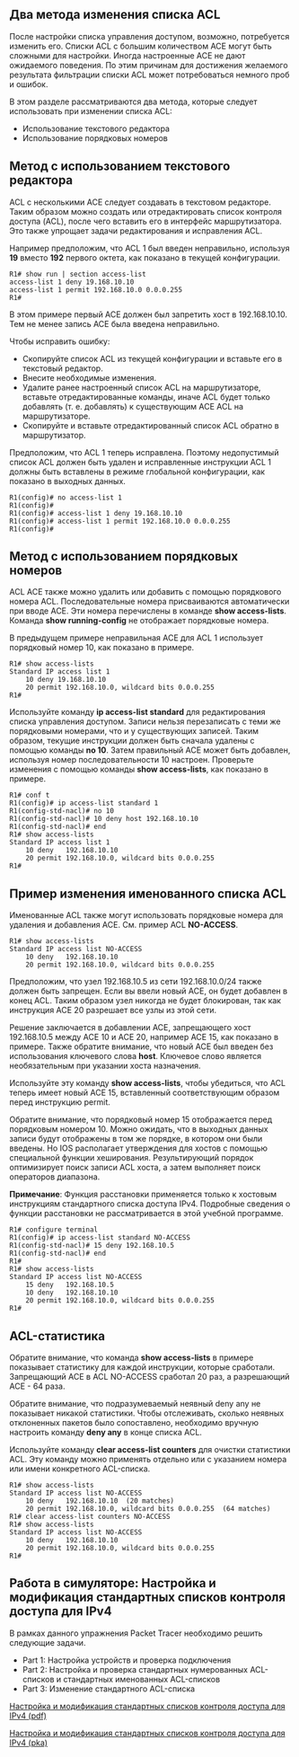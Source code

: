 <!-- 5.2.1 -->
## Два метода изменения списка ACL

После настройки списка управления доступом, возможно, потребуется изменить его. Списки ACL с большим количеством  ACE могут быть сложными для настройки. Иногда настроенные ACE не дают ожидаемого поведения. По этим причинам для достижения желаемого результата фильтрации списки ACL может потребоваться немного проб и ошибок.

В этом разделе рассматриваются два метода, которые следует использовать при изменении списка ACL:

* Использование текстового редактора
* Использование порядковых номеров

<!-- 5.2.2 -->
## Метод с использованием текстового редактора

ACL с несколькими ACE следует создавать в текстовом редакторе. Таким образом можно создать или отредактировать список контроля доступа (ACL), после чего вставить его в интерфейс маршрутизатора. Это также упрощает задачи редактирования и исправления ACL.

Например предположим, что ACL 1 был введен неправильно, используя **19** вместо **192** первого октета, как показано в текущей конфигурации.

```
R1# show run | section access-list 
access-list 1 deny 19.168.10.10
access-list 1 permit 192.168.10.0 0.0.0.255
R1#
```

В этом примере первый ACE должен был запретить хост в 192.168.10.10. Тем не менее запись ACE была введена неправильно.

Чтобы исправить ошибку:

* Скопируйте список ACL из текущей конфигурации и вставьте его в текстовый редактор.
* Внесите необходимые изменения.
* Удалите ранее настроенный список ACL на маршрутизаторе, вставьте отредактированные команды, иначе ACL будет только добавлять (т. е. добавлять) к существующим ACE ACL на маршрутизаторе.
* Скопируйте и вставьте отредактированный список ACL обратно в маршрутизатор.

Предположим, что ACL 1 теперь исправлена. Поэтому недопустимый список ACL должен быть удален и исправленные инструкции ACL 1 должны быть вставлены в режиме глобальной конфигурации, как показано в выходных данных.

```
R1(config)# no access-list 1
R1(config)#
R1(config)# access-list 1 deny 19.168.10.10
R1(config)# access-list 1 permit 192.168.10.0 0.0.0.255
R1(config)#
```

<!-- 5.2.3 -->
## Метод с использованием порядковых номеров 

ACL ACE также можно удалить или добавить с помощью порядкового номера ACL. Последовательные номера присваиваются автоматически при вводе ACE. Эти номера перечислены в  команде **show access-lists**.  Команда **show running-config** не отображает порядковые номера.

В предыдущем примере неправильная ACE для ACL 1 использует порядковый номер 10, как показано в примере.

```
R1# show access-lists 
Standard IP access list 1 
    10 deny 19.168.10.10 
    20 permit 192.168.10.0, wildcard bits 0.0.0.255
R1#
```

Используйте  команду  **ip access-list standard** для редактирования списка управления доступом. Записи нельзя перезаписать с теми же порядковыми номерами, что и у существующих записей. Таким образом, текущие инструкции  должен быть сначала удалены с помощью  команды **no 10**.   Затем правильный ACE может быть добавлен, используя  номер  последовательности 10 настроен. Проверьте изменения с помощью  команды **show access-lists**, как показано в примере.

```
R1# conf t
R1(config)# ip access-list standard 1
R1(config-std-nacl)# no 10
R1(config-std-nacl)# 10 deny host 192.168.10.10
R1(config-std-nacl)# end
R1# show access-lists
Standard IP access list 1
    10 deny   192.168.10.10
    20 permit 192.168.10.0, wildcard bits 0.0.0.255
R1#
```

<!-- 5.2.4 -->
## Пример изменения именованного списка ACL

Именованные ACL также могут использовать порядковые номера для удаления и добавления ACE. См. пример ACL **NO-ACCESS**.

```
R1# show access-lists
Standard IP access list NO-ACCESS
    10 deny   192.168.10.10
    20 permit 192.168.10.0, wildcard bits 0.0.0.255
```

Предположим, что узел 192.168.10.5 из сети 192.168.10.0/24 также должен быть запрещен. Если вы ввели новый ACE, он будет добавлен в конец ACL. Таким образом узел никогда не будет блокирован, так как  инструкция ACE 20 разрешает все узлы из этой сети.

Решение заключается в добавлении ACE, запрещающего хост 192.168.10.5 между ACE 10 и ACE 20, например ACE 15, как показано в примере. Также обратите внимание, что новый ACE был введен без использования  ключевого слова **host**. Ключевое слово является необязательным при указании хоста назначения.

Используйте  эту команду **show access-lists**, чтобы убедиться, что ACL теперь имеет новый ACE 15, вставленный соответствующим образом перед инструкцию permit.

Обратите внимание, что порядковый номер 15 отображается перед порядковым номером 10. Можно ожидать, что в выходных данных записи будут отображены в том же порядке, в котором они были введены. Но IOS располагает утверждения для хостов с помощью специальной функции хеширования. Результирующий порядок оптимизирует поиск записи ACL хоста, а затем выполняет поиск операторов диапазона.

**Примечание**: Функция расстановки применяется только к хостовым инструкциям стандартного списка доступа IPv4. Подробные сведения о функции расстановки не рассматривается в этой учебной программе.

```
R1# configure terminal
R1(config)# ip access-list standard NO-ACCESS
R1(config-std-nacl)# 15 deny 192.168.10.5
R1(config-std-nacl)# end
R1#
R1# show access-lists
Standard IP access list NO-ACCESS
    15 deny   192.168.10.5
    10 deny   192.168.10.10
    20 permit 192.168.10.0, wildcard bits 0.0.0.255
R1#
```

<!-- 5.2.5 -->
## ACL-статистика

Обратите внимание, что   команда **show access-lists** в примере показывает статистику для каждой инструкции, которые сработали. Запрещающий ACE в ACL NO-ACCESS сработал 20 раз, а разрешающий ACE -  64 раза.

Обратите внимание, что подразумеваемый неявный deny any  не показывает никакой статистики. Чтобы отслеживать, сколько неявных отклоненных пакетов было сопоставлено, необходимо вручную настроить команду **deny any** в конце списка ACL.

Используйте  команду **clear access-list counters** для очистки статистики ACL. Эту команду можно применять отдельно или с указанием номера или имени конкретного ACL-списка.

```
R1# show access-lists
Standard IP access list NO-ACCESS
    10 deny   192.168.10.10  (20 matches) 
    20 permit 192.168.10.0, wildcard bits 0.0.0.255  (64 matches) 
R1# clear access-list counters NO-ACCESS
R1# show access-lists
Standard IP access list NO-ACCESS
    10 deny   192.168.10.10
    20 permit 192.168.10.0, wildcard bits 0.0.0.255
R1#
```

<!-- 5.2.6 -->
<!-- syntax -->

<!-- 5.2.7 -->
## Работа в симуляторе: Настройка и модификация стандартных списков контроля доступа для IPv4

В рамках данного упражнения Packet Tracer необходимо решить следующие задачи.

* Part 1: Настройка устройств и проверка подключения
* Part 2: Настройка и проверка стандартных нумерованных ACL-списков и стандартных именованных ACL-списков
* Part 3: Изменение стандартного ACL-списка

[Настройка и модификация стандартных списков контроля доступа для IPv4 (pdf)](./assets/5.2.7-packet-tracer---configure-and-modify-standard-ipv4-acls_ru-RU.pdf)

[Настройка и модификация стандартных списков контроля доступа для IPv4 (pka)](./assets/5.2.7-packet-tracer---configure-and-modify-standard-ipv4-acls_ru-RU.pka)

